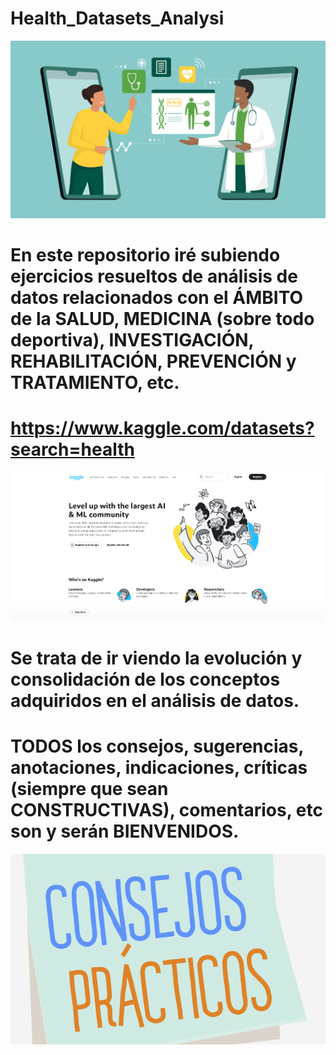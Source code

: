 # Health_Datasets_Analysi
![](health5.png)
# En este repositorio iré subiendo ejercicios resueltos de análisis de datos relacionados con el ÁMBITO de la SALUD, MEDICINA (sobre todo deportiva), INVESTIGACIÓN, REHABILITACIÓN, PREVENCIÓN y TRATAMIENTO, etc.
# https://www.kaggle.com/datasets?search=health
![](kaggle.png)
# Se trata de ir viendo la evolución y consolidación de los conceptos adquiridos en el análisis de datos.
# TODOS los consejos, sugerencias, anotaciones, indicaciones, críticas (siempre que sean CONSTRUCTIVAS), comentarios, etc son y serán BIENVENIDOS.
<p align = "center">
  <a href="mailto:loquelojonove1975@gmail.com" target="_blank" rel = "noopener noreferrer" title="Email" rel="noopener"><img src="consejos_practicos.png" title="Email"></i></a>
</p>
